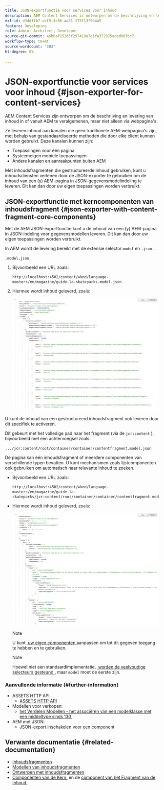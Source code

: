 ```yaml
---
title: JSON-exportfunctie voor services voor inhoud
description: AEM Content Services is ontworpen om de beschrijving en levering van inhoud in of vanuit AEM te veralgemenen, maar niet alleen op webpagina's. Ze leveren inhoud aan kanalen die geen traditionele AEM-webpagina's zijn, met behulp van gestandaardiseerde methoden die door elke client kunnen worden gebruikt.
exl-id: d3ddffb7-cef9-4c86-aa31-175f13f9b4a5
feature: Developing
role: Admin, Architect, Developer
source-git-commit: 46b0af152d5f297419e7d1fa372975aded803bc7
workflow-type: tm+mt
source-wordcount: '383'
ht-degree: 0%

---
```


# JSON-exportfunctie voor services voor inhoud {#json-exporter-for-content-services}

AEM Content Services zijn ontworpen om de beschrijving en levering van inhoud in of vanuit AEM te veralgemenen, maar niet alleen via webpagina&#39;s.

Ze leveren inhoud aan kanalen die geen traditionele AEM-webpagina&#39;s zijn, met behulp van gestandaardiseerde methoden die door elke client kunnen worden gebruikt. Deze kanalen kunnen zijn:

* Toepassingen voor één pagina
* Systeemeigen mobiele toepassingen
* Andere kanalen en aanraakpunten buiten AEM

Met inhoudsfragmenten die gestructureerde inhoud gebruiken, kunt u inhoudsdiensten verlenen door de JSON-exporter te gebruiken om de inhoud van een (y) AEM-pagina in JSON-gegevensmodelindeling te leveren. Dit kan dan door uw eigen toepassingen worden verbruikt.

## JSON-exportfunctie met kerncomponenten van inhoudsfragment {#json-exporter-with-content-fragment-core-components}

Met de AEM JSON-exportfunctie kunt u de inhoud van een (y) AEM-pagina in JSON-indeling voor gegevensmodellen leveren. Dit kan dan door uw eigen toepassingen worden verbruikt.

In AEM wordt de levering bereikt met de extensie selector `model` en `.json` .

`.model.json`

1. Bijvoorbeeld een URL zoals:

   ```shell
   http://localhost:4502/content/wknd/language-masters/en/magazine/guide-la-skateparks.model.json
   ```

1. Hiermee wordt inhoud geleverd, zoals:

   ![&#x200B; JSON model van inhoud WKND &#x200B;](assets/json-model-wknd.png)

U kunt de inhoud van een gestructureerd inhoudsfragment ook leveren door dit specifiek te activeren.

Dit gebeurt met het volledige pad naar het fragment (via de `jcr:content` ), bijvoorbeeld met een achtervoegsel zoals.

`.../jcr:content/root/container/container/contentfragment.model.json`

De pagina kan één inhoudsfragment of meerdere componenten van verschillende typen bevatten. U kunt mechanismen zoals lijstcomponenten ook gebruiken om automatisch naar relevante inhoud te zoeken.

* Bijvoorbeeld een URL zoals:

  ```shell
  http://localhost:4502/content/wknd/language-masters/en/magazine/guide-la-skateparks/jcr:content/root/container/container/contentfragment.model.json
  ```

* Hiermee wordt inhoud geleverd, zoals:

  ![&#x200B; JSON model van WKND inhoudsfragment &#x200B;](assets/json-model-wknd-content-fragment.png)

  >[!NOTE]
  >
  >U kunt [&#x200B; uw eigen componenten &#x200B;](enabling-json-exporter.md) aanpassen om tot dit gegeven toegang te hebben en te gebruiken.

  >[!NOTE]
  >
  >Hoewel niet een standaardimplementatie, [&#x200B; worden de veelvoudige selecteurs gesteund &#x200B;](enabling-json-exporter.md#multiple-selectors), maar `model` moet de eerste zijn.

### Aanvullende informatie {#further-information}

* ASSETS HTTP API
   * [ASSETS HTTP API](/help/assets/developer-reference-material-apis.md)
* Modellen voor verkopen:
   * [&#x200B; het Verdelen Modellen - het associëren van een modelklasse met een middeltype sinds 130 &#x200B;](https://sling.apache.org/documentation/bundles/models.html#associating-a-model-class-with-a-resource-type-since-130)
* AEM met JSON:
   * [JSON-export inschakelen voor een component](enabling-json-exporter.md)

## Verwante documentatie {#related-documentation}

* [Inhoudsfragmenten](/help/sites-cloud/administering/content-fragments/overview.md)
* [Modellen van inhoudsfragmenten](/help/sites-cloud/administering/content-fragments/managing-content-fragment-models.md)
* [Ontwerpen met inhoudsfragmenten](/help/sites-cloud/authoring/fragments/content-fragments.md)
* [&#x200B; Componenten van de Kern &#x200B;](https://experienceleague.adobe.com/docs/experience-manager-core-components/using/introduction.html?lang=nl-NL) en de [&#x200B; component van het Fragment van de Inhoud &#x200B;](https://experienceleague.adobe.com/docs/experience-manager-core-components/using/components/content-fragment-component.html?lang=nl-NL)
